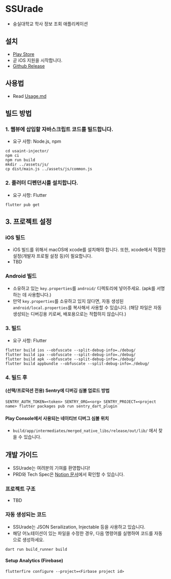 # SSUrade
* 숭실대학교 학사 정보 조회 애플리케이션

## 설치
* [Play Store](https://play.google.com/store/apps/details?id=com.nnnlog.ssurade)
* 곧 iOS 지원을 시작합니다.
* [Github Release](https://github.com/nnnlog/ssurade/releases)

## 사용법
* Read [Usage.md](./USAGE.md)

## 빌드 방법

### 1. 웹뷰에 삽입할 자바스크립트 코드를 빌드합니다.
* 요구 사항: Node.js, npm
```shell
cd usaint-injector/
npm ci
npm run build
mkdir ../assets/js/
cp dist/main.js ../assets/js/common.js
```

### 2. 플러터 디펜던시를 설치합니다.
* 요구 사항: Flutter
```shell
flutter pub get
```

## 3. 프로젝트 설정
### iOS 빌드
* iOS 빌드를 위해서 macOS에 xcode를 설치해야 합니다. 또한, xcode에서 적절한 설정(개발자 프로필 설정 등)이 필요합니다.
* TBD

### Android 빌드
* 소유하고 있는 `key.properties`를 `android/` 디렉토리에 넣어주세요. (apk를 서명하는 데 사용합니다.)
* 만약 `key.properties`를 소유하고 있지 않다면, 자동 생성된 `android/local.properties`를 복사해서 사용할 수 있습니다. (해당 파일은 자동 생성되는 디버깅용 키로써, 배포용으로는 적합하지 않습니다.)

### 3. 빌드
* 요구 사항: Flutter
```shell
flutter build ios --obfuscate --split-debug-info=./debug/
flutter build ipa --obfuscate --split-debug-info=./debug/
flutter build apk --obfuscate --split-debug-info=./debug/
flutter build appbundle --obfuscate --split-debug-info=./debug/
```

### 4. 빌드 후
#### (선택/프로덕션 전용) Sentry에 디버깅 심볼 업로드 방법
```shell
SENTRY_AUTH_TOKEN=<token> SENTRY_ORG=<org> SENTRY_PROJECT=<project name> flutter packages pub run sentry_dart_plugin
```

#### Play Console에서 사용되는 네이티브 디버그 심볼 위치
* `build/app/intermediates/merged_native_libs/release/out/lib/` 에서 찾을 수 있습니다.

## 개발 가이드
* SSUrade는 여려분의 기여를 환영합니다!
* PRD와 Tech Spec은 [Notion 문서](https://nnnlog.notion.site/SSUrade-Document-102cdd9e958680b58c59f6f80d6b9292?pvs=74)에서 확인할 수 있습니다.

### 프로젝트 구조
* TBD

### 자동 생성되는 코드
* SSUrade는 JSON Serailization, Injectable 등을 사용하고 있습니다.
* 해당 어노테이션이 있는 파일을 수정한 경우, 다음 명령어를 실행하여 코드를 자동으로 생성하세요.
```shell
dart run build_runner build
```

#### Setup Analytics (Firebase)
```shell
flutterfire configure --project=<Firbase project id>
```
